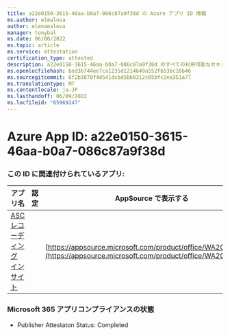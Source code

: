 ```yaml
---
title: a22e0150-3615-46aa-b0a7-086c87a9f38d の Azure アプリ ID 情報
ms.author: elmalova
author: elenamalova
manager: tonybal
ms.date: 06/08/2022
ms.topic: article
ms.service: attestation
certification_type: attested
description: a22e0150-3615-46aa-b0a7-086c87a9f38d のすべての利用可能なセキュリティとコンプライアンス情報。
ms.openlocfilehash: bed3b744ee7ca1235d1214649a552fb53bc16b46
ms.sourcegitcommit: 6f2b3870f4d541dcbd5bb8312c05bfc2ea351a77
ms.translationtype: MT
ms.contentlocale: ja-JP
ms.lasthandoff: 06/09/2022
ms.locfileid: "65969247"
---
```

# <a name="azure-app-id-a22e0150-3615-46aa-b0a7-086c87a9f38d"></a>Azure App ID: a22e0150-3615-46aa-b0a7-086c87a9f38d


### <a name="apps-associated-with-this-id"></a>この ID に関連付けられているアプリ:
| **アプリ名** | **認定** | **AppSource で表示する** |
|--------------|---------------|-----------------------|
| [ASC レコーディング インサイト](../forward/WA200000708.md) |  | [https://appsource.microsoft.com/product/office/WA200000708](https://appsource.microsoft.com/product/office/WA200000708) |

### <a name="microsoft-365-app-compliance-status"></a>Microsoft 365 アプリコンプライアンスの状態
- Publisher Attestaton Status: Completed
